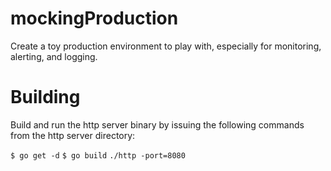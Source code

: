 # mockingProduction

Create a toy production environment to play with, especially for monitoring,
alerting, and logging.

# Building
Build and run the http server binary by issuing the following commands from
the http server directory:

`$ go get -d`
`$ go build`
`./http -port=8080`

